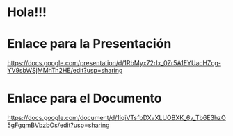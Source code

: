 # Hola!!!


# Enlace para la Presentación

https://docs.google.com/presentation/d/1RbMyx72rIx_0Zr5A1EYUacHZcg-YV9sbWSjMMhTn2HE/edit?usp=sharing

# Enlace para el Documento

https://docs.google.com/document/d/1iqiVTsfbDXvXLUOBXK_6v_Tb6E3hzO5gFgqmBVbzbOs/edit?usp=sharing